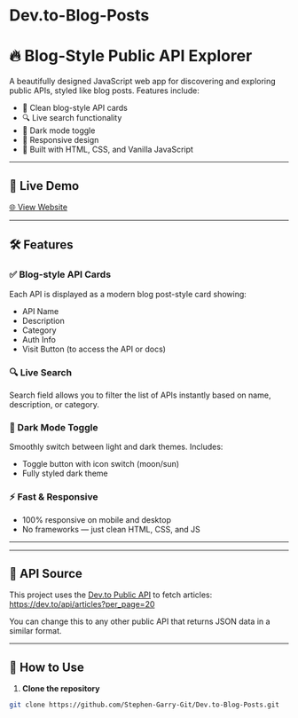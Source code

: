# Dev.to-Blog-Posts

# 🔥 Blog-Style Public API Explorer

A beautifully designed JavaScript web app for discovering and exploring public APIs, styled like blog posts. Features include:

- 📃 Clean blog-style API cards
- 🔍 Live search functionality
- 🌙 Dark mode toggle
- 📱 Responsive design
- 🚀 Built with HTML, CSS, and Vanilla JavaScript

---

## 🚀 Live Demo

[🌐 View Website](https://your-deployment-link.com)

---

## 🛠️ Features

### ✅ Blog-style API Cards
Each API is displayed as a modern blog post-style card showing:
- API Name
- Description
- Category
- Auth Info
- Visit Button (to access the API or docs)

### 🔍 Live Search
Search field allows you to filter the list of APIs instantly based on name, description, or category.

### 🌙 Dark Mode Toggle
Smoothly switch between light and dark themes. Includes:
- Toggle button with icon switch (moon/sun)
- Fully styled dark theme


### ⚡ Fast & Responsive
- 100% responsive on mobile and desktop
- No frameworks — just clean HTML, CSS, and JS

---


---

## 📡 API Source

This project uses the [Dev.to Public API](https://developers.forem.com/api) to fetch articles: https://dev.to/api/articles?per_page=20



You can change this to any other public API that returns JSON data in a similar format.

---

## 🧪 How to Use

1. **Clone the repository**
```bash
git clone https://github.com/Stephen-Garry-Git/Dev.to-Blog-Posts.git
